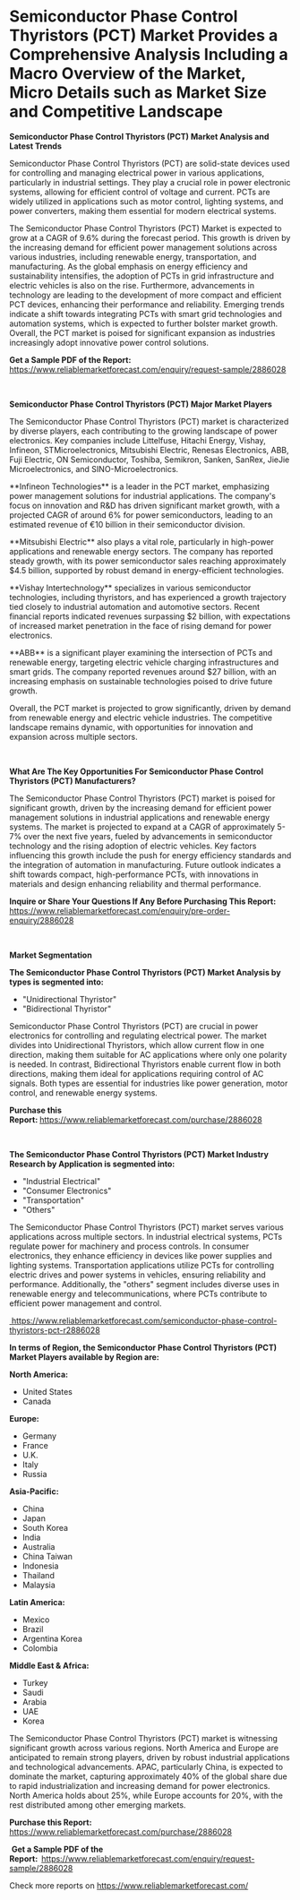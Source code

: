 <p><h1>Semiconductor Phase Control Thyristors (PCT) Market Provides a Comprehensive Analysis Including a Macro Overview of the Market, Micro Details such as Market Size and Competitive Landscape</h1></p><p><strong>Semiconductor Phase Control Thyristors (PCT) Market Analysis and Latest Trends</strong></p>
<p><p>Semiconductor Phase Control Thyristors (PCT) are solid-state devices used for controlling and managing electrical power in various applications, particularly in industrial settings. They play a crucial role in power electronic systems, allowing for efficient control of voltage and current. PCTs are widely utilized in applications such as motor control, lighting systems, and power converters, making them essential for modern electrical systems.</p><p>The Semiconductor Phase Control Thyristors (PCT) Market is expected to grow at a CAGR of 9.6% during the forecast period. This growth is driven by the increasing demand for efficient power management solutions across various industries, including renewable energy, transportation, and manufacturing. As the global emphasis on energy efficiency and sustainability intensifies, the adoption of PCTs in grid infrastructure and electric vehicles is also on the rise. Furthermore, advancements in technology are leading to the development of more compact and efficient PCT devices, enhancing their performance and reliability. Emerging trends indicate a shift towards integrating PCTs with smart grid technologies and automation systems, which is expected to further bolster market growth. Overall, the PCT market is poised for significant expansion as industries increasingly adopt innovative power control solutions.</p></p>
<p><strong>Get a Sample PDF of the Report:&nbsp;</strong> <a href="https://www.reliablemarketforecast.com/enquiry/request-sample/2886028?utm_campaign=3503&utm_medium=2&utm_source=Github&utm_content=ia&utm_term=13032025&utm_id=semiconductor-phase-control-thyristors-pct">https://www.reliablemarketforecast.com/enquiry/request-sample/2886028</a></p>
<p>&nbsp;</p>
<p><strong>Semiconductor Phase Control Thyristors (PCT) Major Market Players</strong></p>
<p><p>The Semiconductor Phase Control Thyristors (PCT) market is characterized by diverse players, each contributing to the growing landscape of power electronics. Key companies include Littelfuse, Hitachi Energy, Vishay, Infineon, STMicroelectronics, Mitsubishi Electric, Renesas Electronics, ABB, Fuji Electric, ON Semiconductor, Toshiba, Semikron, Sanken, SanRex, JieJie Microelectronics, and SINO-Microelectronics.</p><p>**Infineon Technologies** is a leader in the PCT market, emphasizing power management solutions for industrial applications. The company's focus on innovation and R&D has driven significant market growth, with a projected CAGR of around 6% for power semiconductors, leading to an estimated revenue of €10 billion in their semiconductor division.</p><p>**Mitsubishi Electric** also plays a vital role, particularly in high-power applications and renewable energy sectors. The company has reported steady growth, with its power semiconductor sales reaching approximately $4.5 billion, supported by robust demand in energy-efficient technologies.</p><p>**Vishay Intertechnology** specializes in various semiconductor technologies, including thyristors, and has experienced a growth trajectory tied closely to industrial automation and automotive sectors. Recent financial reports indicated revenues surpassing $2 billion, with expectations of increased market penetration in the face of rising demand for power electronics.</p><p>**ABB** is a significant player examining the intersection of PCTs and renewable energy, targeting electric vehicle charging infrastructures and smart grids. The company reported revenues around $27 billion, with an increasing emphasis on sustainable technologies poised to drive future growth.</p><p>Overall, the PCT market is projected to grow significantly, driven by demand from renewable energy and electric vehicle industries. The competitive landscape remains dynamic, with opportunities for innovation and expansion across multiple sectors.</p></p>
<p>&nbsp;</p>
<p><strong>What Are The Key Opportunities For Semiconductor Phase Control Thyristors (PCT) Manufacturers?</strong></p>
<p><p>The Semiconductor Phase Control Thyristors (PCT) market is poised for significant growth, driven by the increasing demand for efficient power management solutions in industrial applications and renewable energy systems. The market is projected to expand at a CAGR of approximately 5-7% over the next five years, fueled by advancements in semiconductor technology and the rising adoption of electric vehicles. Key factors influencing this growth include the push for energy efficiency standards and the integration of automation in manufacturing. Future outlook indicates a shift towards compact, high-performance PCTs, with innovations in materials and design enhancing reliability and thermal performance.</p></p>
<p><strong>Inquire or Share Your Questions If Any Before Purchasing This Report:</strong> <a href="https://www.reliablemarketforecast.com/enquiry/pre-order-enquiry/2886028?utm_campaign=3503&utm_medium=2&utm_source=Github&utm_content=ia&utm_term=13032025&utm_id=semiconductor-phase-control-thyristors-pct">https://www.reliablemarketforecast.com/enquiry/pre-order-enquiry/2886028</a></p>
<p>&nbsp;</p>
<p><strong>Market Segmentation</strong></p>
<p><strong>The Semiconductor Phase Control Thyristors (PCT) Market Analysis by types is segmented into:</strong></p>
<p><ul><li>"Unidirectional Thyristor"</li><li>"Bidirectional Thyristor"</li></ul></p>
<p><p>Semiconductor Phase Control Thyristors (PCT) are crucial in power electronics for controlling and regulating electrical power. The market divides into Unidirectional Thyristors, which allow current flow in one direction, making them suitable for AC applications where only one polarity is needed. In contrast, Bidirectional Thyristors enable current flow in both directions, making them ideal for applications requiring control of AC signals. Both types are essential for industries like power generation, motor control, and renewable energy systems.</p></p>
<p><strong>Purchase this Report:&nbsp;</strong><a href="https://www.reliablemarketforecast.com/purchase/2886028?utm_campaign=3503&utm_medium=2&utm_source=Github&utm_content=ia&utm_term=13032025&utm_id=semiconductor-phase-control-thyristors-pct">https://www.reliablemarketforecast.com/purchase/2886028</a></p>
<p>&nbsp;</p>
<p><strong>The Semiconductor Phase Control Thyristors (PCT) Market Industry Research by Application is segmented into:</strong></p>
<p><ul><li>"Industrial Electrical"</li><li>"Consumer Electronics"</li><li>"Transportation"</li><li>"Others"</li></ul></p>
<p><p>The Semiconductor Phase Control Thyristors (PCT) market serves various applications across multiple sectors. In industrial electrical systems, PCTs regulate power for machinery and process controls. In consumer electronics, they enhance efficiency in devices like power supplies and lighting systems. Transportation applications utilize PCTs for controlling electric drives and power systems in vehicles, ensuring reliability and performance. Additionally, the "others" segment includes diverse uses in renewable energy and telecommunications, where PCTs contribute to efficient power management and control.</p></p>
<p><a href="https://www.reliablemarketforecast.com/semiconductor-phase-control-thyristors-pct-r2886028?utm_campaign=3503&utm_medium=2&utm_source=Github&utm_content=ia&utm_term=13032025&utm_id=semiconductor-phase-control-thyristors-pct">&nbsp;https://www.reliablemarketforecast.com/semiconductor-phase-control-thyristors-pct-r2886028</a></p>
<p><strong>In terms of Region, the Semiconductor Phase Control Thyristors (PCT) Market Players available by Region are:</strong></p>
<p>
    <p> <strong> North America: </strong>
        <ul>
            <li>United States</li>
            <li>Canada</li>
        </ul>
        </p> 
    <p> <strong> Europe: </strong>
        <ul>
            <li>Germany</li>
            <li>France</li>
            <li>U.K.</li>
            <li>Italy</li>
            <li>Russia</li>
        </ul>
        </p> 
    <p> <strong> Asia-Pacific: </strong>
        <ul>
            <li>China</li>
            <li>Japan</li>
            <li>South Korea</li>
            <li>India</li>
            <li>Australia</li>
            <li>China Taiwan</li>
            <li>Indonesia</li>
            <li>Thailand</li>
            <li>Malaysia</li>
        </ul>
        </p> 
    <p> <strong> Latin America: </strong>
        <ul>
            <li>Mexico</li>
            <li>Brazil</li>
            <li>Argentina Korea</li>
            <li>Colombia</li>
        </ul>
        </p> 
    <p> <strong> Middle East & Africa: </strong>
        <ul>
            <li>Turkey</li>
            <li>Saudi</li>
            <li>Arabia</li>
            <li>UAE</li>
            <li>Korea</li>
        </ul>
    </p>
    </p>
<p><p>The Semiconductor Phase Control Thyristors (PCT) market is witnessing significant growth across various regions. North America and Europe are anticipated to remain strong players, driven by robust industrial applications and technological advancements. APAC, particularly China, is expected to dominate the market, capturing approximately 40% of the global share due to rapid industrialization and increasing demand for power electronics. North America holds about 25%, while Europe accounts for 20%, with the rest distributed among other emerging markets.</p></p>
<p><strong>Purchase this Report: </strong><a href="https://www.reliablemarketforecast.com/purchase/2886028?utm_campaign=3503&utm_medium=2&utm_source=Github&utm_content=ia&utm_term=13032025&utm_id=semiconductor-phase-control-thyristors-pct">https://www.reliablemarketforecast.com/purchase/2886028</a></p>
<p>&nbsp;<strong>Get a Sample PDF of the Report:&nbsp;&nbsp;</strong><a href="https://www.reliablemarketforecast.com/enquiry/request-sample/2886028?utm_campaign=3503&utm_medium=2&utm_source=Github&utm_content=ia&utm_term=13032025&utm_id=semiconductor-phase-control-thyristors-pct">https://www.reliablemarketforecast.com/enquiry/request-sample/2886028</a></p>
<p><strong></strong></p>
<p>Check more reports on <a href="https://www.reliablemarketforecast.com/?utm_campaign=3503&utm_medium=2&utm_source=Github&utm_content=ia&utm_term=13032025&utm_id=semiconductor-phase-control-thyristors-pct">https://www.reliablemarketforecast.com/</a></p>
